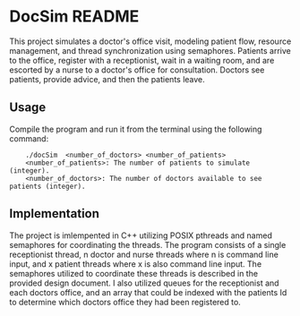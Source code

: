 # DocSim README

This project simulates a doctor's office visit, modeling patient flow, resource management, and thread synchronization using semaphores. Patients arrive to the office, register with a receptionist, wait in a waiting room, and are escorted by a nurse to a doctor's office for consultation. Doctors see patients, provide advice, and then the patients leave.


## Usage
Compile the program and run it from the terminal using the following command:
        
        ./docSim  <number_of_doctors> <number_of_patients>
        <number_of_patients>: The number of patients to simulate (integer).
        <number_of_doctors>: The number of doctors available to see patients (integer). 
    
## Implementation
The project is imlempented in C++ utilizing POSIX pthreads and named semaphores for coordinating the threads. The program consists of a single receptionist thread, n doctor and nurse threads where n is command line input, and x patient threads where x is also command line input. The semaphores utilized to coordinate these threads is described in the provided design document. I also utilized queues for the receptionist and each doctors office, and an array that could be indexed with the patients Id to determine which doctors office they had been registered to.

























